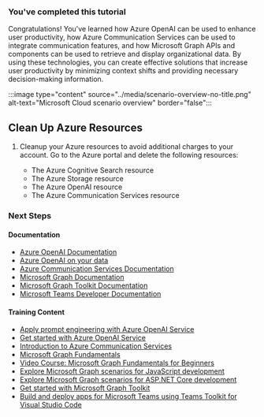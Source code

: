 <!-- markdownlint-disable MD041 -->

### You've completed this tutorial

Congratulations! You've learned how Azure OpenAI can be used to enhance user productivity, how Azure Communication Services can be used to integrate communication features, and how Microsoft Graph APIs and components can be used to retrieve and display organizational data. By using these technologies, you can create effective solutions that increase user productivity by minimizing context shifts and providing necessary decision-making information.

:::image type="content" source="../media/scenario-overview-no-title.png" alt-text="Microsoft Cloud scenario overview" border="false":::

## Clean Up Azure Resources

1. Cleanup your Azure resources to avoid additional charges to your account. Go to the Azure portal and delete the following resources:

    - The Azure Cognitive Search resource
    - The Azure Storage resource
    - The Azure OpenAI resource
    - The Azure Communication Services resource

### Next Steps

#### Documentation

* [Azure OpenAI Documentation](/azure/cognitive-services/openai/?WT.mc_id=m365-94501-dwahlin)
* [Azure OpenAI on your data](/azure/cognitive-services/openai/concepts/use-your-data?WT.mc_id=m365-94501-dwahlin)
* [Azure Communication Services Documentation](/azure/communication-services/?WT.mc_id=m365-94501-dwahlin)
* [Microsoft Graph Documentation](/graph/overview?WT.mc_id=m365-94501-dwahlin)
* [Microsoft Graph Toolkit Documentation](/graph/toolkit/overview?WT.mc_id=m365-94501-dwahlin)
* [Microsoft Teams Developer Documentation](/microsoftteams/platform/?WT.mc_id=m365-94501-dwahlin)

#### Training Content

* [Apply prompt engineering with Azure OpenAI Service](/training/modules/apply-prompt-engineering-azure-openai//?WT.mc_id=m365-94501-dwahlin)
* [Get started with Azure OpenAI Service](/training/modules/get-started-openai/?WT.mc_id=m365-94501-dwahlin)
* [Introduction to Azure Communication Services](/training/modules/intro-azure-communication-services/?WT.mc_id=m365-94501-dwahlin)
* [Microsoft Graph Fundamentals](/training/paths/m365-msgraph-fundamentals/?WT.mc_id=m365-94501-dwahlin)
* [Video Course: Microsoft Graph Fundamentals for Beginners](/shows/beginners-series-to-microsoft-graph/?WT.mc_id=m365-94501-dwahlin)
* [Explore Microsoft Graph scenarios for JavaScript development](/training/paths/m365-msgraph-scenarios/?WT.mc_id=m365-94501-dwahlin)
* [Explore Microsoft Graph scenarios for ASP.NET Core development](/training/paths/m365-msgraph-dotnet-core-scenarios/?WT.mc_id=m365-94501-dwahlin)
* [Get started with Microsoft Graph Toolkit](/training/modules/msgraph-toolkit-intro/?WT.mc_id=m365-94501-dwahlin)
* [Build and deploy apps for Microsoft Teams using Teams Toolkit for Visual Studio Code](/training/paths/m365-teams-toolkit-vsc/?WT.mc_id=m365-94501-dwahlin)